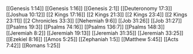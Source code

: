 [[Genesis 1:14]]
[[Genesis 1:16]]
[[Genesis 2:1]]
[[Deuteronomy 17:3]]
[[Joshua 10:12]]
[[2 Kings 17:16]]
[[2 Kings 21:3]]
[[2 Kings 23:4]]
[[2 Kings 23:11]]
[[2 Chronicles 33:3]]
[[Nehemiah 9:6]]
[[Job 31:26]]
[[Job 31:27]]
[[Psalms 19:3]]
[[Psalms 74:16]]
[[Psalms 136:7]]
[[Psalms 148:3]]
[[Jeremiah 8:2]]
[[Jeremiah 19:13]]
[[Jeremiah 31:35]]
[[Jeremiah 33:25]]
[[Ezekiel 8:16]]
[[Amos 5:25]]
[[Zephaniah 1:5]]
[[Matthew 5:45]]
[[Acts 7:42]]
[[Romans 1:25]]
